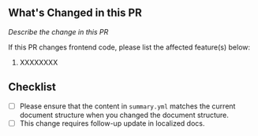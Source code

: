 ## What's Changed in this PR

*Describe the change in this PR*

If this PR changes frontend code, please list the affected feature(s) below:

1. XXXXXXXX

## Checklist

- [ ] Please ensure that the content in `summary.yml` matches the current document structure when you changed the document structure.
- [ ] This change requires follow-up update in localized docs.

